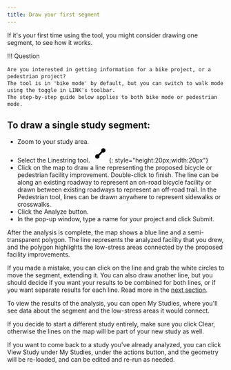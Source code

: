 ```yaml
---
title: Draw your first segment
---
```

If it's your first time using the tool, you might consider drawing one segment, to see how it works.


!!! Question

    Are you interested in getting information for a bike project, or a pedestrian project?
    The tool is in 'bike mode' by default, but you can switch to walk mode using the toggle in LINK's toolbar.
    The step-by-step guide below applies to both bike mode or pedestrian mode.
    
## To draw a single study segment:
- Zoom to your study area.
- Select the Linestring tool. ![linestring](../assets/line.svg){: style="height:20px;width:20px"}
- Click on the map to draw a line representing the proposed bicycle or pedestrian facility improvement. Double-click to finish.
 The line can be along an existing roadway to represent an on-road bicycle facility or drawn between existing roadways to represent an off-road trail. In the Pedestrian tool, lines can be drawn anywhere to represent sidewalks or crosswalks.
- Click the Analyze button.
- In the pop-up window, type a name for your project and click Submit.

After the analysis is complete, the map shows a blue line and a semi-transparent polygon. The line represents the analyzed facility that you drew, 
and the polygon highlights the low-stress areas connected by the proposed facility improvements.

If you made a mistake, you can click on the line and grab the white circles to move the segment, extending it. You can also draw another line, but you should decide if you want your results to be 
combined for both lines, or if you want separate results for each line. Read more in the [next section](./analyzing-multiple-segments.md).

To view the results of the analysis, you can open My Studies, where you'll see data about the segment and the low-stress areas it would connect.

If you decide to start a different study entirely, make sure you click Clear, otherwise the lines on the map will be part of your new study as well.

If you want to come back to a study you've already analyzed, you can click View Study under My Studies, under the actions button, and the geometry will be re-loaded, and can be edited and re-run as needed.
